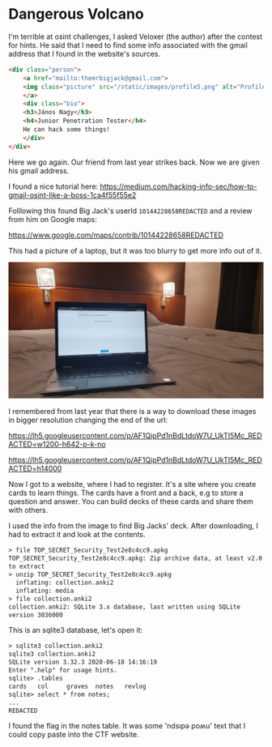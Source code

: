 # Dangerous Volcano

I'm terrible at osint challenges, I asked Veloxer (the author) after the contest for hints. He said that I need to find some info associated with the gmail address that I found in the website's sources.

```html
<div class="person">
    <a href="mailto:themrbigjack@gmail.com">
    <img class="picture" src="/static/images/profile5.png" alt="Profile picture 5">
    </a>
    <div class="bio">
    <h3>János Nagy</h3>
    <h4>Junior Penetration Tester</h4>
    He can hack some things!
    </div>
</div>
```

Here we go again. Our friend from last year strikes back. Now we are given his gmail address.

I found a nice tutorial here: https://medium.com/hacking-info-sec/how-to-gmail-osint-like-a-boss-1ca4f55f55e2

Folllowing this found Big Jack's userId `10144228658REDACTED` and a review from him on Google maps:

https://www.google.com/maps/contrib/10144228658REDACTED

This had a picture of a laptop, but it was too blurry to get more info out of it. 

![](laptop.jpg)

I remembered from last year that there is a way to download these images in bigger resolution changing the end of the url:

https://lh5.googleusercontent.com/p/AF1QipPd1nBdLtdoW7U_UkTI5Mc_REDACTED=w1200-h642-p-k-no

https://lh5.googleusercontent.com/p/AF1QipPd1nBdLtdoW7U_UkTI5Mc_REDACTED=h14000

Now I got to a website, where I had to register. It's a site where you create cards to learn things. The cards have a front and a back, e.g to store a question and answer. You can build decks of these cards and share them with others. 

I used the info from the image to find Big Jacks' deck. After downloading, I had to extract it and look at the contents.

```shell
> file TOP_SECRET_Security_Test2e8c4cc9.apkg
TOP_SECRET_Security_Test2e8c4cc9.apkg: Zip archive data, at least v2.0 to extract
> unzip TOP_SECRET_Security_Test2e8c4cc9.apkg
  inflating: collection.anki2
  inflating: media
> file collection.anki2
collection.anki2: SQLite 3.x database, last written using SQLite version 3036000
```

This is an sqlite3 database, let's open it:
```shell
> sqlite3 collection.anki2
sqlite3 collection.anki2
SQLite version 3.32.3 2020-06-18 14:16:19
Enter ".help" for usage hints.
sqlite> .tables
cards   col     graves  notes   revlog
sqlite> select * from notes;
...
REDACTED
```

I found the flag in the notes table. It was some 'ndsıpǝ poʍu' text that I could copy paste into the CTF website.

